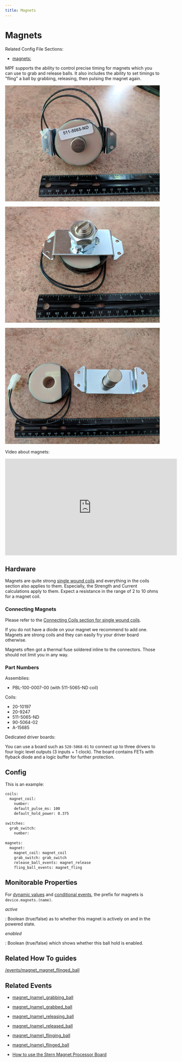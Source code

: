 ```yaml
---
title: Magnets
---
```


# Magnets


Related Config File Sections:

* [magnets:](../../config/magnets.md)

MPF supports the ability to control precise timing for magnets which you
can use to grab and release balls. It also includes the ability to set
timings to "fling" a ball by grabbing, releasing, then pulsing the
magnet again.

![image](/mechs/images/magnet1.jpg)

![image](/mechs/images/magnet2.jpg)

![image](/mechs/images/magnet3.jpg)

Video about magnets:

<div class="video-wrapper">
<iframe width="560" height="315" src="https://www.youtube.com/embed/XGnrfO3eJD0" title="YouTube video player" frameborder="0" allow="accelerometer; autoplay; clipboard-write; encrypted-media; gyroscope; picture-in-picture" allowfullscreen></iframe>
</div>

## Hardware

Magnets are quite strong
[single wound coils](../coils/index.md)
and everything in the coils section also applies to them. Especially,
the Strength and Current calculations apply to them. Expect a resistance
in the range of 2 to 10 ohms for a magnet coil.

### Connecting Magnets

Please refer to the
[Connecting Coils section for single wound coils](../coils/index.md).

If you do not have a diode on your magnet we recommend to add one.
Magnets are strong coils and they can easily fry your driver board
otherwise.

Magnets often got a thermal fuse soldered inline to the connectors.
Those should not limit you in any way.

### Part Numbers

Assemblies:

* PBL-100-0007-00 (with 511-5065-ND coil)

Coils:

* 20-10197
* 20-9247
* 511-5065-ND
* 90-5064-02
* A-15685

Dedicated driver boards:

You can use a board such as `520-5068-01` to connect up to three drivers
to four logic level outputs (3 inputs + 1 clock). The board contains
FETs with flyback diode and a logic buffer for further protection.

## Config

This is an example:

``` mpf-config
coils:
  magnet_coil:
    number:
    default_pulse_ms: 100
    default_hold_power: 0.375

switches:
  grab_switch:
    number:

magnets:
  magnet:
    magnet_coil: magnet_coil
    grab_switch: grab_switch
    release_ball_events: magnet_release
    fling_ball_events: magnet_fling
```

## Monitorable Properties

For
[dynamic values](../../config/instructions/dynamic_values.md) and
[conditional events](../../events/overview/conditional.md), the prefix for magnets is `device.magnets.(name)`.

*active*

:   Boolean (true/false) as to whether this magnet is actively on and in
    the powered state.

*enabled*

:   Boolean (true/false) which shows whether this ball hold is enabled.

## Related How To guides

[/events/magnet_magnet_flinged_ball](stern_magnet_pcb.md)

## Related Events

* [magnet_(name)_grabbing_ball](../../events/magnet_magnet_grabbing_ball.md)
* [magnet_(name)_grabbed_ball](../../events/magnet_magnet_grabbed_ball.md)
* [magnet_(name)_releasing_ball](../../events/magnet_magnet_releasing_ball.md)
* [magnet_(name)_released_ball](../../events/magnet_magnet_released_ball.md)
* [magnet_(name)_flinging_ball](../../events/magnet_magnet_flinging_ball.md)
* [magnet_(name)_flinged_ball](../../events/magnet_magnet_flinged_ball.md)

* [How to use the Stern Magnet Processor Board](stern_magnet_pcb.md)
